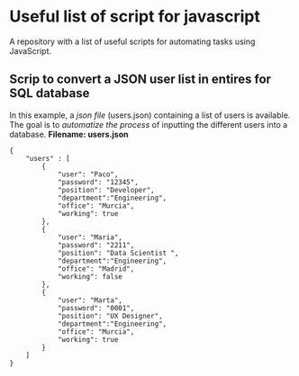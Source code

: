 # Useful list of script for javascript
A repository with a list of useful scripts for automating tasks using JavaScript.

## Scrip to convert a JSON user list in entires for SQL database

In this example, a *json file* (users.json) containing a list of users is available. The goal is to *automatize the process* of inputting the different users into a database.
**Filename: users.json**
```
{
    "users" : [
        {
            "user": "Paco",
            "password": "12345",
            "position": "Developer",
            "department":"Engineering",
            "office": "Murcia",
            "working": true
        },
        {
            "user": "Maria",
            "password": "2211",
            "position": "Data Scientist ",
            "department":"Engineering",
            "office": "Madrid",
            "working": false
        },
        {
            "user": "Marta",
            "password": "0001",
            "position": "UX Designer",
            "department":"Engineering",
            "office": "Murcia",
            "working": true
        }
    ]
}
```
